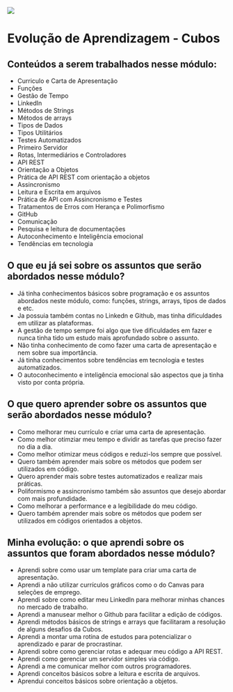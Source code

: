 ![](https://i.imgur.com/xG74tOh.png)

# Evolução de Aprendizagem - Cubos

## Conteúdos a serem trabalhados nesse módulo:

- Curriculo e Carta de Apresentação
- Funções
- Gestão de Tempo
- LinkedIn
- Métodos de Strings
- Métodos de arrays
- Tipos de Dados
- Tipos Utilitários
- Testes Automatizados 
- Primeiro Servidor 
- Rotas, Intermediários e Controladores 
- API REST 
- Orientação a Objetos 
- Prática de API REST com orientação a objetos
- Assincronismo
- Leitura e Escrita em arquivos
- Prática de API com Assincronismo e Testes
- Tratamentos de Erros com Herança e Polimorfismo
- GitHub
- Comunicação
- Pesquisa e leitura de documentações
- Autoconhecimento e Inteligência emocional
- Tendências em tecnologia



## O que eu já sei sobre os assuntos que serão abordados nesse módulo?

- Já tinha conhecimentos básicos sobre programação e os assuntos abordados neste módulo, como: funções, strings, arrays, tipos de dados e etc.
- Ja possuia também contas no Linkedn e Github, mas tinha dificuldades em utilizar as plataformas.
- A gestão de tempo sempre foi algo que tive dificuldades em fazer e nunca tinha tido um estudo mais aprofundado sobre o assunto.
- Não tinha conhecimento de como fazer uma carta de apresentação e nem sobre sua importância.
- Já tinha conhecimentos sobre tendências em tecnologia e testes automatizados.
- O autoconhecimento e inteligência emocional são aspectos que ja tinha visto por conta própria.

## O que quero aprender sobre os assuntos que serão abordados nesse módulo?

- Como melhorar meu currículo e criar uma carta de apresentação.
- Como melhor otimziar meu tempo e dividir as tarefas que preciso fazer no dia a dia.
- Como melhor otimizar meus códigos e reduzi-los sempre que possível.
- Quero também aprender mais sobre os métodos que podem ser utilizados em código.
- Quero aprender mais sobre testes automatizados e realizar mais práticas.
- Poliformismo e assincronismo também são assuntos que desejo abordar com mais profundidade.
- Como melhorar a performance e a legibilidade do meu código.
- Quero também aprender mais sobre os métodos que podem ser utilizados em códigos orientados a objetos.

## Minha evolução: o que aprendi sobre os assuntos que foram abordados nesse módulo?

- Aprendi sobre como usar um template para criar uma carta de apresentação.
- Aprendi a não utilizar currículos gráficos como o do Canvas para seleções de emprego.
- Aprendi sobre como editar meu LinkedIn para melhorar minhas chances no mercado de trabalho.
- Aprendi a manusear melhor o Github para facilitar a edição de códigos.
- Aprendi métodos básicos de strings e arrays que facilitaram a resolução de alguns desafios da Cubos.
- Aprendi a montar uma rotina de estudos para potencializar o aprendizado e parar de procrastinar.
- Aprendi sobre como gerenciar rotas e adequar meu código a API REST.
- Aprendi como gerenciar um servidor simples via código.
- Aprendi a me comunicar melhor com outros programadores.
- Aprendi conceitos básicos sobre a leitura e escrita de arquivos.
- Aprendui conceitos básicos sobre orientação a objetos.
